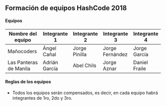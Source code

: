 
## Formaci&oacute;n de equipos HashCode 2018

#### Equipos

Nombre del equipo | Integrante 1 | Integrante 2 | Integrante 3 | Integrante 4
--- | --- | --- | --- | ---
Ma&ntilde;ocoders | &Aacute;ngel Ca&ntilde;al | Jorge Pinilla | Jorge Fern&aacute;ndez | Jorge Garc&iacute;a
Las Panteras de Manila | Adri&aacute;n Garc&iacute;a | Abel Chils | Jorge Aznar | Daniel Fraile

#### Reglas de los equipos

+ Todos los equipos ser&aacute;n compensados, es decir, en cada equipo habr&aacute; integrantes de 1ro, 2do y 3ro.
